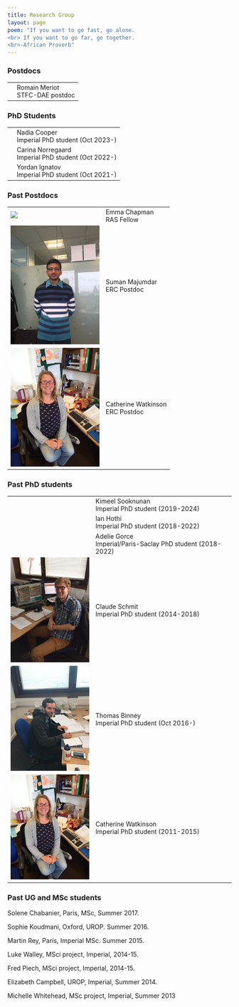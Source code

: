 ```yaml
---
title: Research Group
layout: page
poem: "If you want to go fast, go alone. 
<br> If you want to go far, go together.
<br>-African Proverb"
---
```


<!---
If you\'re interested in working with me, please check out this page for possible
<a href="jobs.html">opportunities</a>. 
--->

### Postdocs

<table width="100%">
<tr> <td><img src="" width="200" > </td>
<td>Romain Meriot<br>  STFC-DAE postdoc</td></tr>
</table>


### PhD Students

<table width="100%">
<tr> <td><img src="" width="200" > </td>
<td>Nadia Cooper  <br> Imperial PhD student (Oct 2023-)</td></tr> 
<tr> <td><img src="" width="200" > </td>
<td>Carina Norregaard  <br> Imperial PhD student (Oct 2022-)</td></tr> 
<tr> <td><img src="" width="200" > </td>
<td>Yordan Ignatov <br> Imperial PhD student (Oct 2021-)</td></tr> 
</table>


### Past Postdocs

<table width="100%">
<tr> <td> <img src="{{ site.url }}/images/emma_iop_prize.jpg" width="200" > </td>
<td>Emma Chapman <br> RAS Fellow</td></tr>

<tr> <td><img src="/images/suman_small_copy.JPG" width="200" > </td>
<td>Suman Majumdar  <br> ERC Postdoc </td></tr>

<tr> <td><img src="images/catherine_small_copy.JPG" width="200" > </td>
<td>Catherine Watkinson <br> ERC Postdoc </td></tr>

</table>

### Past PhD students

<table width="100%">
<tr> <td><img src="" width="200" > </td>
<td>Kimeel Sooknunan <br> Imperial PhD student (2019-2024)</td></tr>
<tr> <td><img src="" width="200" > </td>
<td>Ian Hothi <br> Imperial PhD student (2018-2022)</td></tr>
<tr> <td><img src="" width="200" > </td>
<td>Adelie Gorce <br> Imperial/Paris-Saclay PhD student (2018-2022)</td></tr>
<tr> <td><img src="images/claude_small_copy.JPG" width="200" > </td>
<td>Claude Schmit  <br> Imperial PhD student (2014-2018)</td></tr> 
<tr> <td><img src="images/tom_small_copy.JPG" width="200" > </td>
<td>Thomas Binney <br> Imperial PhD student (Oct 2016-)</td></tr> 
<tr> <td><img src="images/catherine_small_copy.JPG" width="200" > </td>
<td>Catherine Watkinson <br> Imperial PhD student (2011-2015)</td></tr>
</table>



### Past UG and MSc students

Solene Chabanier, Paris, MSc, Summer 2017.

Sophie Koudmani, Oxford, UROP. Summer 2016.

Martin Rey, Paris, Imperial MSc. Summer 2015.

Luke Walley, MSci project, Imperial, 2014-15.

Fred Piech, MSci project, Imperial, 2014-15.

Elizabeth Campbell, UROP, Imperial, Summer 2014.

Michelle Whitehead, MSc project, Imperial, Summer 2013
